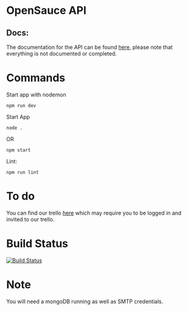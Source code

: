 # OpenSauce  API

## Docs:
The documentation for the API can be found [here](https://docs.opensauce.uk), please note that everything is not documented or completed.

# Commands
Start app with nodemon
```
npm run dev
```
Start App
```
node . 
```
OR 
```
npm start
```
Lint: 
```
npm run lint
```
# To do
You can find our trello [here](https://trello.com/c/TzSbpk0f/21-api) which may require you to be logged in and invited to our trello.

# Build Status
[![Build Status](https://drone.sunildev.uk/api/badges/opensauce-uk/auth-server/status.svg)](https://drone.sunildev.uk/opensauce-uk/auth-server)

# Note
You will need a mongoDB running as well as SMTP credentials. 